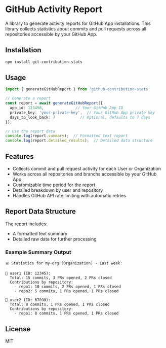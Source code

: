 # GitHub Activity Report

A library to generate activity reports for GitHub App installations. This library collects statistics about commits and pull requests across all repositories accessible by your GitHub App.

## Installation

```bash
npm install git-contribution-stats
```

## Usage

```typescript
import { generateGitHubReport } from 'github-contribution-stats'

// Generate a report
const report = await generateGitHubReport({
  app_id: 123456,              // Your GitHub App ID
  private_key: 'your-private-key',  // Your GitHub App private key
  days_to_look_back: 7           // Optional, defaults to 7 days
});

// Use the report data
console.log(report.summary);  // Formatted text report
console.log(report.detailed_results);  // Detailed data structure
```

## Features

- Collects commit and pull request activity for each User or Organization
- Works across all repositories and branchs accessible by your GitHub App
- Customizable time period for the report
- Detailed breakdown by user and repository
- Handles GitHub API rate limiting with automatic retries

## Report Data Structure

The report includes:
- A formatted text summary
- Detailed raw data for further processing

### Example Summary Output

```
📊 Statistics for my-org (Organization) - Last week:

👤 user1 (ID: 12345):
  Total: 15 commits, 3 PRs opened, 2 PRs closed
  Contributions by repository:
    - repo1: 10 commits, 2 PRs opened, 1 PRs closed
    - repo2: 5 commits, 1 PRs opened, 1 PRs closed

👤 user2 (ID: 67890):
  Total: 8 commits, 1 PRs opened, 1 PRs closed
  Contributions by repository:
    - repo1: 8 commits, 1 PRs opened, 1 PRs closed
```

## License

MIT
